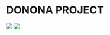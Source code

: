 # DONONA PROJECT
<img src="https://i.giphy.com/media/v1.Y2lkPTc5MGI3NjExcmdvbThvYXRmZjY1eTc0M3QxZTR4amVicnphMndhbXh5dDNzNGF3eiZlcD12MV9pbnRlcm5hbF9naWZfYnlfaWQmY3Q9Zw/jMGR2w5bYmO9dBZMtz/giphy.gif">
<img src="https://media1.tenor.com/m/cttKqiZNZM0AAAAC/tom-and-jerry.gif">
